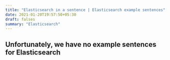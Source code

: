 ```yaml
---
title: "Elasticsearch in a sentence | Elasticsearch example sentences"
date: 2021-01-20T19:57:50+05:30
draft: falses
summary: "Elasticsearch"
---
```

## Unfortunately, we have no example sentences for Elasticsearch                 
